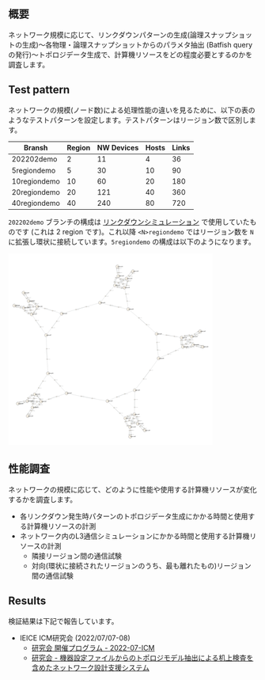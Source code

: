 ## 概要

ネットワーク規模に応じて、リンクダウンパターンの生成(論理スナップショットの生成)〜各物理・論理スナップショットからのパラメタ抽出 (Batfish query の発行)〜トポロジデータ生成で、計算機リソースをどの程度必要とするのかを調査します。


## Test pattern

ネットワークの規模(ノード数)による処理性能の違いを見るために、以下の表のようなテストパターンを設定します。テストパターンはリージョン数で区別します。

| Bransh | Region | NW Devices | Hosts | Links |
| --- | --- | --- | --- | --- |
| 202202demo | 2 | 11 | 4 | 36 |
| 5regiondemo | 5 | 30 | 10 | 90 |
| 10regiondemo | 10 | 60 | 20 | 180 |
| 20regiondemo | 20 | 121 | 40 | 360 |
| 40regiondemo | 40 | 240 | 80 | 720 |

`202202demo` ブランチの構成は [リンクダウンシミュレーション](../../linkdown_simulation/README.md) で使用していたものです (これは 2 region です)。これ以降 `<N>regiondemo` ではリージョン数を `N` に拡張し環状に接続しています。`5regiondemo` の構成は以下のようになります。

![5regiondemo](./5-region.png)

## 性能調査

ネットワークの規模に応じて、どのように性能や使用する計算機リソースが変化するかを調査します。

* 各リンクダウン発生時パターンのトポロジデータ生成にかかる時間と使用する計算機リソースの計測
* ネットワーク内のL3通信シミュレーションにかかる時間と使用する計算機リソースの計測
  * 隣接リージョン間の通信試験
  * 対向(環状に接続されたリージョンのうち、最も離れたもの)リージョン間の通信試験

## Results

検証結果は下記で報告しています。

* IEICE ICM研究会 (2022/07/07-08)
  * [研究会 開催プログラム - 2022-07-ICM](https://ken.ieice.org/ken/program/index.php?tgs_regid=2999890161ea46d8a46d7d0ab86457b95ea553f8b858d0678bf9a3535b3e8b1d&tgid=IEICE-ICM)
  * [研究会 - 機器設定ファイルからのトポロジモデル抽出による机上検査を含めたネットワーク設計支援システム](https://ken.ieice.org/ken/paper/20220708FCkR/)
